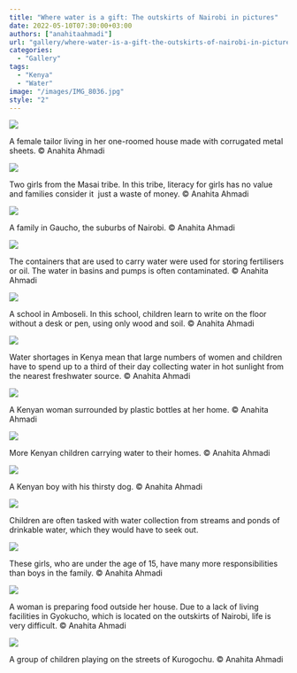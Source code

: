 ```yaml
---
title: "Where water is a gift: The outskirts of Nairobi in pictures"
date: 2022-05-10T07:30:00+03:00
authors: ["anahitaahmadi"]
url: "gallery/where-water-is-a-gift-the-outskirts-of-nairobi-in-pictures"
categories:
  - "Gallery"
tags:
  - "Kenya"
  - "Water"
image: "/images/IMG_8036.jpg"
style: "2"
---
```


![](/images/IMG_7996-1024x768.jpg)

A female tailor living in her one-roomed house made with corrugated metal sheets. © Anahita Ahmadi


![](/images/IMG_7787-2-1024x768.jpg)

Two girls from the Masai tribe. In this tribe, literacy for girls has no value and families consider it  just a waste of money. © Anahita Ahmadi


![](/images/IMG_8019-1024x819.jpg)

A family in Gaucho, the suburbs of Nairobi. © Anahita Ahmadi


![](/images/IMG_7890-1024x682.jpg)

The containers that are used to carry water were used for storing fertilisers or oil. The water in basins and pumps is often contaminated. © Anahita Ahmadi


![](/images/IMG_7829-2-1024x683.jpg)

A school in Amboseli. In this school, children learn to write on the floor without a desk or pen, using only wood and soil. © Anahita Ahmadi


![](/images/IMG_7894-1024x768.jpg)

Water shortages in Kenya mean that large numbers of women and children have to spend up to a third of their day collecting water in hot sunlight from the nearest freshwater source. © Anahita Ahmadi


![](/images/IMG_7972-1024x768.jpg)

A Kenyan woman surrounded by plastic bottles at her home. © Anahita Ahmadi


![](/images/IMG_7891-1024x683.jpg)

More Kenyan children carrying water to their homes. © Anahita Ahmadi


![](/images/IMG_7905-2-1024x768.jpg)

A Kenyan boy with his thirsty dog. © Anahita Ahmadi


![](/images/IMG_7908-1024x683.jpg)

Children are often tasked with water collection from streams and ponds of drinkable water, which they would have to seek out.


![](/images/IMG_8036-1024x683.jpg)

These girls, who are under the age of 15, have many more responsibilities than boys in the family. © Anahita Ahmadi


![](/images/IMG_7997-1024x683.jpg)

A woman is preparing food outside her house. Due to a lack of living facilities in Gyokucho, which is located on the outskirts of Nairobi, life is very difficult. © Anahita Ahmadi


![](/images/IMG_7994-1024x683.jpg)

A group of children playing on the streets of Kurogochu. © Anahita Ahmadi

